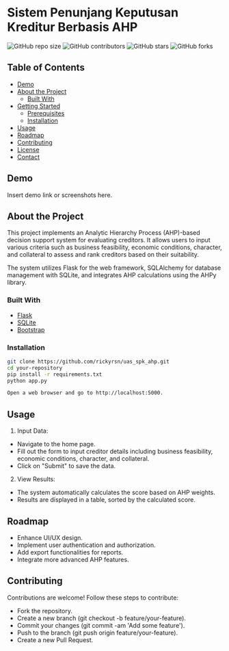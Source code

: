 # Sistem Penunjang Keputusan Kreditur Berbasis AHP

![GitHub repo size](https://img.shields.io/github/repo-size/rickyrsn/uas_spk_ahp)
![GitHub contributors](https://img.shields.io/github/contributors/rickyrsn/uas_spk_ahp)
![GitHub stars](https://img.shields.io/github/stars/rickyrsn/uas_spk_ahp?style=social)
![GitHub forks](https://img.shields.io/github/forks/rickyrsn/uas_spk_ahp?style=social)

## Table of Contents

- [Demo](#demo)
- [About the Project](#about-the-project)
  - [Built With](#built-with)
- [Getting Started](#getting-started)
  - [Prerequisites](#prerequisites)
  - [Installation](#installation)
- [Usage](#usage)
- [Roadmap](#roadmap)
- [Contributing](#contributing)
- [License](#license)
- [Contact](#contact)

## Demo
Insert demo link or screenshots here.

## About the Project
This project implements an Analytic Hierarchy Process (AHP)-based decision support system for evaluating creditors. It allows users to input various criteria such as business feasibility, economic conditions, character, and collateral to assess and rank creditors based on their suitability.

The system utilizes Flask for the web framework, SQLAlchemy for database management with SQLite, and integrates AHP calculations using the AHPy library.

### Built With

- [Flask](https://flask.palletsprojects.com/)
- [SQLite](https://www.sqlite.org/)
- [Bootstrap](https://getbootstrap.com/)

### Installation

```sh
git clone https://github.com/rickyrsn/uas_spk_ahp.git
cd your-repository
pip install -r requirements.txt
python app.py

Open a web browser and go to http://localhost:5000.
```

## Usage

1. Input Data:
  - Navigate to the home page.
  - Fill out the form to input creditor details including business feasibility, economic conditions, character, and collateral.
  - Click on "Submit" to save the data.

2. View Results:
  - The system automatically calculates the score based on AHP weights.
  - Results are displayed in a table, sorted by the calculated score.

## Roadmap

- Enhance UI/UX design.
- Implement user authentication and authorization.
- Add export functionalities for reports.
- Integrate more advanced AHP features.

## Contributing

Contributions are welcome! Follow these steps to contribute:

- Fork the repository.
- Create a new branch (git checkout -b feature/your-feature).
- Commit your changes (git commit -am 'Add some feature').
- Push to the branch (git push origin feature/your-feature).
- Create a new Pull Request.

